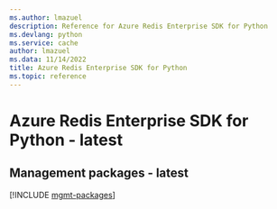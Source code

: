 ```yaml
---
ms.author: lmazuel
description: Reference for Azure Redis Enterprise SDK for Python
ms.devlang: python
ms.service: cache
author: lmazuel
ms.data: 11/14/2022
title: Azure Redis Enterprise SDK for Python
ms.topic: reference
---
```

# Azure Redis Enterprise SDK for Python - latest

## Management packages - latest
[!INCLUDE [mgmt-packages](redis-enterprise-mgmt-index.md)]